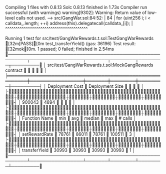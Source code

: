 Compiling 1 files with 0.8.13
Solc 0.8.13 finished in 1.73s
Compiler run successful (with warnings)
warning[9302]: Warning: Return value of low-level calls not used.
  --> src/GangWar.sol:84:52:
   |
84 |         for (uint256 i; i < calldata_.length; ++i) address(this).delegatecall(calldata_[i]);
   |                                                    ^^^^^^^^^^^^^^^^^^^^^^^^^^^^^^^^^^^^^^^^




Running 1 test for src/test/GangWarRewards.t.sol:TestGangWarRewards
[32m[PASS][0m test_transferYield() (gas: 36196)
Test result: [32mok[0m. 1 passed; 0 failed; finished in 2.54ms
╭────────────────────────────────────────────────────────┬─────────────────┬───────┬────────┬────────┬─────────╮
│ src/test/GangWarRewards.t.sol:MockGangRewards contract ┆                 ┆       ┆        ┆        ┆         │
╞════════════════════════════════════════════════════════╪═════════════════╪═══════╪════════╪════════╪═════════╡
│ Deployment Cost                                        ┆ Deployment Size ┆       ┆        ┆        ┆         │
├╌╌╌╌╌╌╌╌╌╌╌╌╌╌╌╌╌╌╌╌╌╌╌╌╌╌╌╌╌╌╌╌╌╌╌╌╌╌╌╌╌╌╌╌╌╌╌╌╌╌╌╌╌╌╌╌┼╌╌╌╌╌╌╌╌╌╌╌╌╌╌╌╌╌┼╌╌╌╌╌╌╌┼╌╌╌╌╌╌╌╌┼╌╌╌╌╌╌╌╌┼╌╌╌╌╌╌╌╌╌┤
│ 900043                                                 ┆ 4894            ┆       ┆        ┆        ┆         │
├╌╌╌╌╌╌╌╌╌╌╌╌╌╌╌╌╌╌╌╌╌╌╌╌╌╌╌╌╌╌╌╌╌╌╌╌╌╌╌╌╌╌╌╌╌╌╌╌╌╌╌╌╌╌╌╌┼╌╌╌╌╌╌╌╌╌╌╌╌╌╌╌╌╌┼╌╌╌╌╌╌╌┼╌╌╌╌╌╌╌╌┼╌╌╌╌╌╌╌╌┼╌╌╌╌╌╌╌╌╌┤
│ Function Name                                          ┆ min             ┆ avg   ┆ median ┆ max    ┆ # calls │
├╌╌╌╌╌╌╌╌╌╌╌╌╌╌╌╌╌╌╌╌╌╌╌╌╌╌╌╌╌╌╌╌╌╌╌╌╌╌╌╌╌╌╌╌╌╌╌╌╌╌╌╌╌╌╌╌┼╌╌╌╌╌╌╌╌╌╌╌╌╌╌╌╌╌┼╌╌╌╌╌╌╌┼╌╌╌╌╌╌╌╌┼╌╌╌╌╌╌╌╌┼╌╌╌╌╌╌╌╌╌┤
│ setRewardRate                                          ┆ 78761           ┆ 86011 ┆ 78761  ┆ 100511 ┆ 3       │
├╌╌╌╌╌╌╌╌╌╌╌╌╌╌╌╌╌╌╌╌╌╌╌╌╌╌╌╌╌╌╌╌╌╌╌╌╌╌╌╌╌╌╌╌╌╌╌╌╌╌╌╌╌╌╌╌┼╌╌╌╌╌╌╌╌╌╌╌╌╌╌╌╌╌┼╌╌╌╌╌╌╌┼╌╌╌╌╌╌╌╌┼╌╌╌╌╌╌╌╌┼╌╌╌╌╌╌╌╌╌┤
│ transferYield                                          ┆ 30993           ┆ 30993 ┆ 30993  ┆ 30993  ┆ 1       │
╰────────────────────────────────────────────────────────┴─────────────────┴───────┴────────┴────────┴─────────╯

